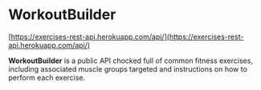# WorkoutBuilder
[https://exercises-rest-api.herokuapp.com/api/](https://exercises-rest-api.herokuapp.com/api/)

**WorkoutBuilder** is a public API chocked full of common fitness exercises, including associated muscle groups targeted and instructions on how to perform each exercise.
